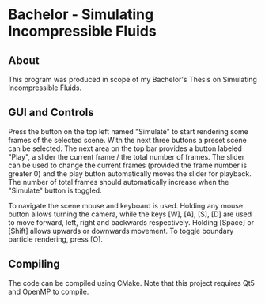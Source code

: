 # Bachelor - Simulating Incompressible Fluids

## About
This program was produced in scope of my Bachelor's Thesis on Simulating Incompressible Fluids.

## GUI and Controls
Press the button on the top left named "Simulate" to start rendering some frames of the selected scene. With the next 
three buttons a preset scene can be selected. The next area on the top bar provides a button labeled "Play", a slider 
the current frame / the total number of frames. The slider can be used to change the current frames (provided the frame 
number is greater 0) and the play button automatically moves the slider for playback. The number of total frames should 
automatically increase when the "Simulate" button is toggled.

To navigate the scene mouse and keyboard is used. Holding any mouse button allows turning the camera, while the keys 
[W], [A], [S], [D] are used to move forward, left, right and backwards respectively. Holding [Space] or [Shift] allows 
upwards or downwards movement. To toggle boundary particle rendering, press [O].

## Compiling
The code can be compiled using CMake. Note that this project requires Qt5 and OpenMP to compile.